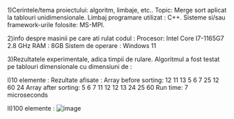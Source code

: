 1)Cerintele/tema proiectului: algoritm, limbaje, etc..
Topic: Merge sort aplicat la tablouri unidimensionale.
Limbaj programare utilizat : C++.
Sisteme si/sau framework-urile folosite: MS-MPI.

2)info despre masinii pe care ati rulat codul :
Procesor: Intel Core I7-1165G7 2.8 GHz
RAM : 8GB
Sistem de operare : Windows 11

3)Rezultatele experimentale, adica timpii de rulare.
Algoritmul a fost testat pe tablouri dimensionale cu dimensiuni de :

I)10 elemente :
Rezultate afisate :
Array before sorting: 12 11 13 5 6 7 25 12 60 24
Array after sorting: 5 6 7 11 12 12 13 24 25 60
Run time: 7 microseconds

II)100 elemente :
![image](https://github.com/user-attachments/assets/4e84a4e0-faa3-426e-a8fc-cf45925296de)

